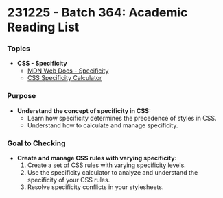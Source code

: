 # 231225 - Batch 364:  Academic Reading List 


### **Topics**

- **CSS - Specificity**
  - [MDN Web Docs - Specificity](https://developer.mozilla.org/en-US/docs/Web/CSS/Specificity)
  - [CSS Specificity Calculator](https://specificity.keegan.st/)


### **Purpose**

- **Understand the concept of specificity in CSS:**
  - Learn how specificity determines the precedence of styles in CSS.
  - Understand how to calculate and manage specificity.



### **Goal to Checking**

- **Create and manage CSS rules with varying specificity:**
  1. Create a set of CSS rules with varying specificity levels.
  2. Use the specificity calculator to analyze and understand the specificity of your CSS rules.
  3. Resolve specificity conflicts in your stylesheets.
